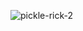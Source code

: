 
![pickle-rick-2](https://github.com/vdh1612/try_hack_me_ctf/assets/125654739/99ae8ccd-953f-410f-8cb9-228a12298e38)
